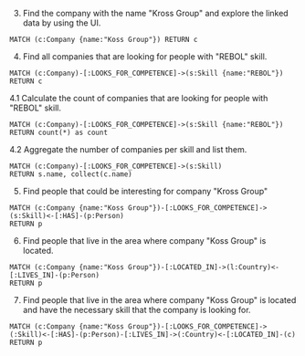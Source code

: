 3. Find the company with the name "Kross Group" and explore the linked data by using the UI.

```
MATCH (c:Company {name:"Koss Group"}) RETURN c
```

4. Find all companies that are looking for people with "REBOL" skill.

```
MATCH (c:Company)-[:LOOKS_FOR_COMPETENCE]->(s:Skill {name:"REBOL"}) RETURN c
```

4.1 Calculate the count of companies that are looking for people with "REBOL" skill.
```
MATCH (c:Company)-[:LOOKS_FOR_COMPETENCE]->(s:Skill {name:"REBOL"})
RETURN count(*) as count
```

4.2 Aggregate the number of companies per skill and list them.
```
MATCH (c:Company)-[:LOOKS_FOR_COMPETENCE]->(s:Skill)
RETURN s.name, collect(c.name)
```

5. Find people that could be interesting for company "Kross Group"

```
MATCH (c:Company {name:"Koss Group"})-[:LOOKS_FOR_COMPETENCE]->(s:Skill)<-[:HAS]-(p:Person)
RETURN p
```

6. Find people that live in the area where company "Koss Group" is located.

```
MATCH (c:Company {name:"Koss Group"})-[:LOCATED_IN]->(l:Country)<-[:LIVES_IN]-(p:Person)
RETURN p
```

7. Find people that live in the area where company "Koss Group" is located and have the necessary skill that the company is looking for.

```
MATCH (c:Company {name:"Koss Group"})-[:LOOKS_FOR_COMPETENCE]->(:Skill)<-[:HAS]-(p:Person)-[:LIVES_IN]->(:Country)<-[:LOCATED_IN]-(c)
RETURN p
```



